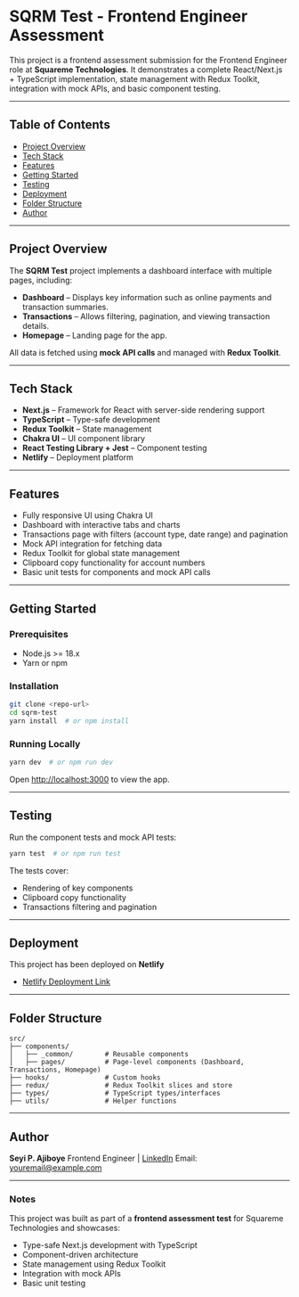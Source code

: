 # SQRM Test - Frontend Engineer Assessment

This project is a frontend assessment submission for the Frontend Engineer role at **Squareme Technologies**. It demonstrates a complete React/Next.js + TypeScript implementation, state management with Redux Toolkit, integration with mock APIs, and basic component testing.

---

## Table of Contents

- [Project Overview](#project-overview)
- [Tech Stack](#tech-stack)
- [Features](#features)
- [Getting Started](#getting-started)
- [Testing](#testing)
- [Deployment](#deployment)
- [Folder Structure](#folder-structure)
- [Author](#author)

---

## Project Overview

The **SQRM Test** project implements a dashboard interface with multiple pages, including:

- **Dashboard** – Displays key information such as online payments and transaction summaries.
- **Transactions** – Allows filtering, pagination, and viewing transaction details.
- **Homepage** – Landing page for the app.

All data is fetched using **mock API calls** and managed with **Redux Toolkit**.

---

## Tech Stack

- **Next.js** – Framework for React with server-side rendering support
- **TypeScript** – Type-safe development
- **Redux Toolkit** – State management
- **Chakra UI** – UI component library
- **React Testing Library + Jest** – Component testing
- **Netlify** – Deployment platform

---

## Features

- Fully responsive UI using Chakra UI
- Dashboard with interactive tabs and charts
- Transactions page with filters (account type, date range) and pagination
- Mock API integration for fetching data
- Redux Toolkit for global state management
- Clipboard copy functionality for account numbers
- Basic unit tests for components and mock API calls

---

## Getting Started

### Prerequisites

- Node.js >= 18.x
- Yarn or npm

### Installation

```bash
git clone <repo-url>
cd sqrm-test
yarn install  # or npm install
```

### Running Locally

```bash
yarn dev  # or npm run dev
```

Open [http://localhost:3000](http://localhost:3000) to view the app.

---

## Testing

Run the component tests and mock API tests:

```bash
yarn test  # or npm run test
```

The tests cover:

- Rendering of key components
- Clipboard copy functionality
- Transactions filtering and pagination

---

## Deployment

This project has been deployed on **Netlify**

- [Netlify Deployment Link](https://sqrm-test.netlify.app/transactions)

---

## Folder Structure

```
src/
├── components/
│   ├── _common/        # Reusable components
│   ├── pages/          # Page-level components (Dashboard, Transactions, Homepage)
├── hooks/              # Custom hooks
├── redux/              # Redux Toolkit slices and store
├── types/              # TypeScript types/interfaces
├── utils/              # Helper functions
```

---

## Author

**Seyi P. Ajiboye**
Frontend Engineer | [LinkedIn](https://www.linkedin.com/in/theseyipeters)
Email: [youremail@example.com](mailto:hellosagethedev@gmail.com)

---

### Notes

This project was built as part of a **frontend assessment test** for Squareme Technologies and showcases:

- Type-safe Next.js development with TypeScript
- Component-driven architecture
- State management using Redux Toolkit
- Integration with mock APIs
- Basic unit testing
